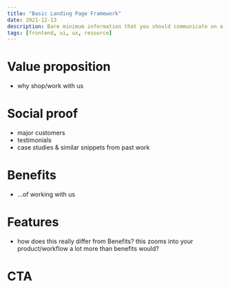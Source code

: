 ```yaml
---
title: "Basic Landing Page Framework"
date: 2021-12-13
description: Bare minimum information that you should communicate on a landing page
tags: [frontend, ui, ux, resource]
---
```


# Value proposition
- why shop/work with us

# Social proof
- major customers
- testimonials
- case studies & similar snippets from past work

# Benefits
- ...of working with us

# Features
- how does this really differ from Benefits? this zooms into your product/workflow a lot more than benefits would?

# CTA